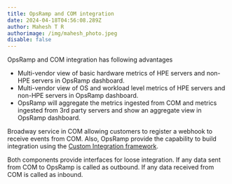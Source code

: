 ```yaml
---
title: OpsRamp and COM integration
date: 2024-04-18T04:56:08.289Z
author: Mahesh T R
authorimage: /img/mahesh_photo.jpeg
disable: false
---
```

OpsRamp and COM integration has following advantages

* Multi-vendor view of basic hardware metrics of HPE servers and non-HPE servers in OpsRamp dashboard.
* Multi-vendor view of OS and workload level metrics of HPE servers and non-HPE servers in OpsRamp dashboard.
* OpsRamp will aggregate the metrics ingested from COM and metrics ingested from 3rd party servers and show an aggregate view in OpsRamp dashboard.

Broadway service in COM allowing customers to register a webhook to receive events from COM. Also, OpsRamp provide the capability to build integration using the [Custom Integration framework](https://docs.opsramp.com/integrations/a2r/custom-integration/custom-integration).

Both components provide interfaces for loose integration. If any data sent from COM to OpsRamp is called as outbound. If any data received from COM is called as inbound.
